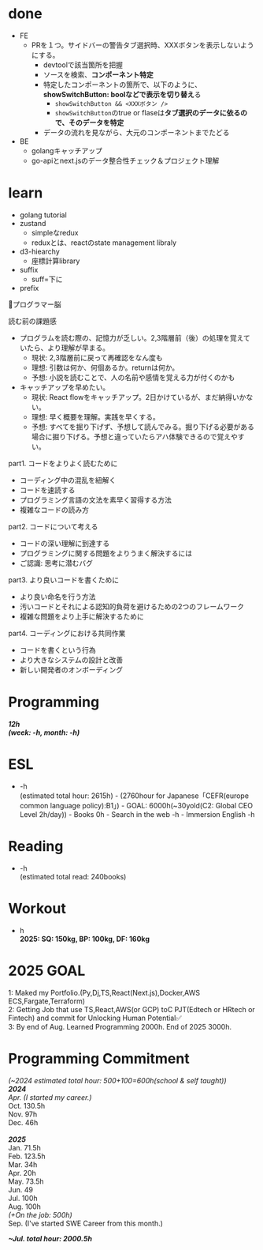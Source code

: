 # done
- FE
  - PRを１つ。サイドバーの警告タブ選択時、XXXボタンを表示しないようにする。
    - devtoolで該当箇所を把握
    - ソースを検索、**コンポーネント特定**
    - 特定したコンポーネントの箇所で、以下のように、**showSwitchButton: boolなどで表示を切り替え**る
      - `showSwitchButton && <XXXボタン />`
      - `showSwitchButton`のtrue or flaseは**タブ選択のデータに依るので、そのデータを特定**
    - データの流れを見ながら、大元のコンポーネントまでたどる
- BE
  - golangキャッチアップ
  - go-apiとnext.jsのデータ整合性チェック＆プロジェクト理解


# learn
- golang tutorial
- zustand
  - simpleなredux
  - reduxとは、reactのstate management libraly
- d3-hiearchy
  - 座標計算library
- suffix
  - suff=下に
- prefix



🧠プログラマー脳

読む前の課題感
- プログラムを読む際の、記憶力が乏しい。2,3階層前（後）の処理を覚えていたら、より理解が早まる。
    - 現状: 2,3階層前に戻って再確認をなん度も
    - 理想: 引数は何か、何個あるか。returnは何か。
    - 予想: 小説を読むことで、人の名前や感情を覚える力が付くのかも
- キャッチアップを早めたい。
    - 現状: React flowをキャッチアップ。2日かけているが、まだ納得いかない。
    - 理想: 早く概要を理解。実践を早くする。
    - 予想: すべてを掘り下げず、予想して読んでみる。掘り下げる必要がある場合に掘り下げる。予想と違っていたらアハ体験できるので覚えやすい。

part1. コードをよりよく読むために
- コーディング中の混乱を紐解く
- コードを速読する
- プログラミング言語の文法を素早く習得する方法
- 複雑なコードの読み方

part2. コードについて考える
- コードの深い理解に到達する
- プログラミングに関する問題をよりうまく解決するには
- ご認識: 思考に潜むバグ


part3. より良いコードを書くために
- より良い命名を行う方法
- 汚いコードとそれによる認知的負荷を避けるための2つのフレームワーク
- 複雑な問題をより上手に解決するために


part4. コーディングにおける共同作業
- コードを書くという行為
- より大きなシステムの設計と改善
- 新しい開発者のオンボーディング



# Programming
_**12h<br>
(week: -h, month: -h)**_

# ESL
  -  -h<br>(estimated total hour: 2615h)
    - (2760hour for Japanese「CEFR(europe common language policy):B1」)
    - GOAL: 6000h(~30yold(C2: Global CEO Level 2h/day))
    - Books 0h
    - Search in the web -h
    - Immersion English -h

# Reading
  - -h<br>(estimated total read: 240books)

# Workout
- h<br>**2025: SQ: 150kg, BP: 100kg, DF: 160kg**


# 2025 GOAL
1: Maked my Portfolio.(Py,Dj,TS,React(Next.js),Docker,AWS ECS,Fargate,Terraform)<br>
2: Getting Job that use TS,React,AWS(or GCP) toC PJT(Edtech or HRtech or Fintech) and commit for Unlocking Human Potential✅<br>
3: By end of Aug. Learned Programming 2000h. End of 2025 3000h. <br>

# Programming Commitment
_(~2024 estimated total hour: 500+100=600h(school & self taught))_ \
_**2024**_<br>
_Apr. (I started my career.)_<br>
Oct. 130.5h<br>
Nov. 97h<br>
Dec. 46h<br> \
_**2025**_<br>
Jan. 71.5h<br>
Feb. 123.5h <br>
Mar. 34h <br>
Apr. 20h <br>
May. 73.5h <br>
Jun. 49<br>
Jul. 100h <br>
Aug. 100h <br>
_(+On the job: 500h)_ <br>
Sep. (I've started SWE Career from this month.)<br>

_**~Jul. total hour: 2000.5h**_
